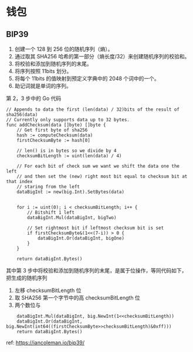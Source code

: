 # 钱包

## BIP39

1. 创建一个 128 到 256 位的随机序列（熵）。
2. 通过取其 SHA256 哈希的第一部分（熵长度/32）来创建随机序列的校验和。
3. 将校验和添加到随机序列的末尾。
4. 将序列按照 11bits 划分。
5. 将每个 11bits 的值映射到预定义字典中的 2048 个词中的一个。
6. 助记词就是单词的序列。

第 2，3 步中的 Go 代码
```
// Appends to data the first (len(data) / 32)bits of the result of sha256(data)
// Currently only supports data up to 32 bytes.
func addChecksum(data []byte) []byte {
	// Get first byte of sha256
	hash := computeChecksum(data)
	firstChecksumByte := hash[0]

	// len() is in bytes so we divide by 4
	checksumBitLength := uint(len(data) / 4)

	// For each bit of check sum we want we shift the data one the left
	// and then set the (new) right most bit equal to checksum bit at that index
	// staring from the left
	dataBigInt := new(big.Int).SetBytes(data)
	

	for i := uint(0); i < checksumBitLength; i++ {
		// Bitshift 1 left
		dataBigInt.Mul(dataBigInt, bigTwo)

		// Set rightmost bit if leftmost checksum bit is set
		if firstChecksumByte&(1<<(7-i)) > 0 {
			dataBigInt.Or(dataBigInt, bigOne)
		}
	}

	return dataBigInt.Bytes()
```

其中第 3 步中将校验和添加到随机序列的末尾，是属于位操作，等同代码如下，把生成的随机序列
1. 左移 checksumBitLength 位
2. 取 SHA256 第一个字节中的高 checksumBitLength 位
3. 两个数位与
```
    dataBigInt.Mul(dataBigInt, big.NewInt(1<<checksumBitLength))
    dataBigInt.Or(dataBigInt, big.NewInt(int64((firstChecksumByte>>checksumBitLength)&0xff)))
    return dataBigInt.Bytes()
```

ref: https://iancoleman.io/bip39/